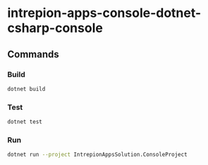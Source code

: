 # intrepion-apps-console-dotnet-csharp-console

## Commands

### Build

```bash
dotnet build
```

### Test

```bash
dotnet test
```

### Run

```bash
dotnet run --project IntrepionAppsSolution.ConsoleProject
```
